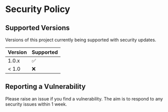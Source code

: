 # Security Policy

## Supported Versions

Versions of this project currently being supported with security updates.

| Version | Supported          |
| ------- | ------------------ |
| 1.0.x   | :white_check_mark: |
| < 1.0   | :x:                |

## Reporting a Vulnerability

Please raise an issue if you find a vulnerability. The aim is to respond to any security issues within 1 week.
